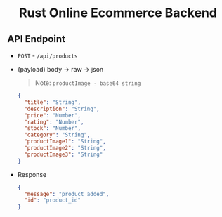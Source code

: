 <h1 align="center">
    Rust Online Ecommerce Backend
</h1>

## API Endpoint

- `POST` - `/api/products`
- (payload) body -> raw -> json

  > Note: `productImage - base64 string`

  ```json
  {
    "title": "String",
    "description": "String",
    "price": "Number",
    "rating": "Number",
    "stock": "Number",
    "category": "String",
    "productImage1": "String",
    "productImage2": "String",
    "productImage3": "String"
  }
  ```

- Response
  ```json
  {
    "message": "product added",
    "id": "product_id"
  }
  ```
